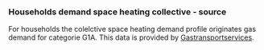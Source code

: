 ### Households demand space heating collective - source

For households the colelctive space heating demand profile originates gas demand for categorie G1A. This data is provided by [Gastransportservices](https://www.gasunietransportservices.nl/downloads-en-formulieren).